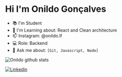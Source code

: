 # Hi I'm Onildo Gonçalves

- 📚 I'm Student
- 🌱 I'm Learning about: React and Clean architecture
- 📫 Instagram: @onildo.lf
- 💻 Role: Backend
- 💬 Ask me about: `[Git, Javascript, Node]`

![Onildo github stats](https://github-readme-stats.vercel.app/api?username=onildol&show_icons=true&theme=radical)

[![Linkedin](https://img.shields.io/badge/-LinkedIn-060606?style=flat&labelColor=0D0D0D&logo=Linkedin&Color=white)](https://www.linkedin.com/in/onildo-lima-4ab500219/)
